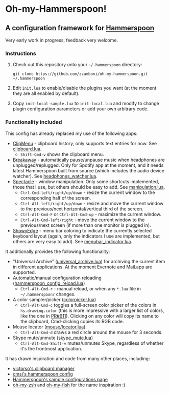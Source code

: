 # Oh-my-Hammerspoon!

## A configuration framework for [Hammerspoon](http://www.hammerspoon.org)

Very early work in progress, feedback very welcome.

### Instructions

1. Check out this repository onto your `~/.hammerspoon` directory:

   ```
   git clone https://github.com/zzamboni/oh-my-hammerspoon.git ~/.hammerspoon
   ```
2. Edit `init.lua` to enable/disable the plugins you want (at the
   moment they are all enabled by default).
3. Copy `init-local-sample.lua` to `init-local.lua` and modify to
   change plugin configuration parameters or add your own arbitrary code.

### Functionality included

This config has already replaced my use of the following apps:

- [ClipMenu](http://www.clipmenu.com) - clipboard history, only
  supports text entries for now. See
  [clipboard.lua](plugins/misc/clipboard.lua).
  - `Shift-Cmd-v` shows the clipboard menu.
- [Breakaway](http://www.macupdate.com/app/mac/23361/breakaway) -
  automatically pause/unpause music when headphones are
  unplugged/replugged. Only for Spotify app at the moment, and it
  needs latest Hammerspoon built from source (which includes the audio
  device watcher). See
  [headphones_watcher.lua](plugins/audio/headphones_watcher.lua).
- [Spectacle](https://www.spectacleapp.com) - window
  manipulation. Only some shortcuts implemented, those that I use, but
  others should be easy to add.  See
  [manipulation.lua](plugins/windows/manipulation.lua).
  - `Ctrl-Cmd-left/right/up/down` - resize the current window to the
    corresponding half of the screen.
  - `Ctrl-Alt-left/right/up/down` - resize and move the current window
    to the previous/next horizontal/vertical third of the screen.
  - `Ctrl-Alt-Cmd-F` or `Ctrl-Alt-Cmd-up` - maximize the current window.
  - `Ctrl-Alt-Cmd-left/right` - move the current window to the
    previous/next screen (if more than one monitor is plugged in).
- [ShowyEdge](https://pqrs.org/osx/ShowyEdge/index.html.en) - menu bar
  coloring to indicate the currently selected keyboard layout (again,
  only the indicators I use are implemented, but others are very easy
  to add). See
  [menubar_indicator.lua](plugins/keyboard/menubar_indicator.lua).

It additionally provides the following functionality:

- "Universal Archive"
  ([universal_archive.lua](plugins/apps/universal_archive.lua)) for
  archiving the current item in different applications. At the moment
  Evernote and Mail.app are supported.
- Automatic/manual configuration reloading ([hammerspoon_config_reload.lua](plugins/apps/hammerspoon_config_reload.lua))
  - `Ctrl-Alt-Cmd-r` - manual reload, or when any `*.lua` file in
    `~/.hammerspoon/` changes.
- A color sampler/picker ([colorpicker.lua](plugins/misc/colorpicker.lua))
  - `Ctrl-Alt-Cmd-c` toggles a full-screen color picker of the colors in
    `hs.drawing.color` (this is more impressive with a larger list of
    colors, like the one in
    [PR#611](https://github.com/Hammerspoon/hammerspoon/pull/611/files)). Clicking
    on any color will copy its name to the clipboard, Cmd-clicking
    copies its RGB code.
- Mouse locator ([mouse/locator.lua](plugins/mouse/locator.lua)).
  - `Ctrl-Alt-Cmd-d` draws a red circle around the mouse for 3 seconds.
- Skype mute/unmute ([skype_mute.lua](plugins/apps/skype_mute.lua))
  - `Ctrl-Alt-Cmd-Shift-v` mutes/unmutes Skype, regardless of whether
    it's the frontmost application.

It has drawn inspiration and code from many other places, including:

- [victorso's clipboard manager](http://github.com/victorso/.hammerspoon)
- [cmsj's hammerspoon config](http://github.com/cmsj/hammerspoon-config)
- [Hammerspoon's sample configurations page](https://github.com/Hammerspoon/hammerspoon/wiki/Sample-Configurations)
- [oh-my-zsh](http://github.com/robbyrussell/oh-my-zsh) and
  [oh-my-fish](http://github.com/oh-my-fish/oh-my-fish) for the name inspiration :)
